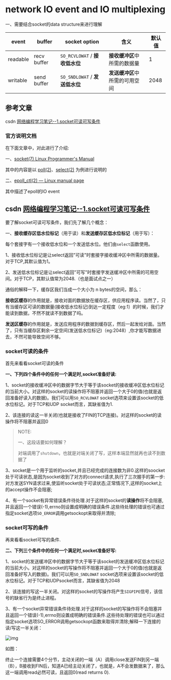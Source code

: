 # network IO event and IO multiplexing

一、需要结合socket的data structure来进行理解



| event    | buffer      | socket option                  | 含义                           | 默认值 |
| -------- | ----------- | ------------------------------ | ------------------------------ | ------ |
| readable | recv buffer | `SO_RCVLOWAT` / **接收低水位** | **接收缓冲区**中所需的数据量   | 1      |
| writable | send buffer | `SO_SNDLOWAT` / **发送低水位** | **发送缓冲区**中所需的可用空间 | 2048   |



## 参考文章

csdn [网络编程学习笔记--1.socket可读可写条件](https://blog.csdn.net/majianfei1023/article/details/45788591)



### 官方说明文档

在下面文章中，对此进行了介绍:

一、[socket(7) Linux Programmer's Manual](http://man7.org/linux/man-pages/man7/socket.7.html)  

其中的内容是以 [poll(2)](https://man7.org/linux/man-pages/man2/poll.2.html)、[select(2)](https://man7.org/linux/man-pages/man2/select.2.html) 为例进行说明的

二、[epoll_ctl(2) — Linux manual page](http://man7.org/linux/man-pages/man2/epoll_ctl.2.html)

其中描述了epoll的IO event

## csdn [网络编程学习笔记--1.socket可读可写条件](https://blog.csdn.net/majianfei1023/article/details/45788591)

要了解socket可读可写条件，我们先了解几个概念：

一、**接收缓存区低水位标记**（用于读）和**发送缓存区低水位标记**（用于写）：

每个套接字有一个接收低水位和一个发送低水位。他们由`select`函数使用。

1、接收低水位标记是让select返回"可读"时套接字接收缓冲区中所需的数据量。对于TCP,其默认值为1。

2、发送低水位标记是让select返回"可写"时套接字发送缓冲区中所需的可用空间。对于TCP，其默认值常为2048.（也是面试点之一）

通俗的解释一下，缓存区我们当成一个大小为 n bytes的空间，那么：

**接收区缓存**的作用就是，接收对面的数据放在缓存区，供应用程序读。当然了，只有当缓存区可读的数据量(接收低水位标记)到达一定程度（eg:1）的时候，我们才能读到数据，不然不就读不到数据了吗。

**发送区缓存**的作用就是，发送应用程序的数据到缓存区，然后一起发给对面。当然了，只有当缓存区剩余一定空间(发送低水位标记)（eg:2048）,你才能写数据进去，不然可能导致空间不够。

### socket可读的条件

首先来看看socket可读的条件

**一、下列四个条件中的任何一个满足时,socket准备好读:** 

1、socket的接收缓冲区中的数据字节大于等于该socket的接收缓冲区低水位标记的当前大小。对这样的socket的读操作将不阻塞并返回一个大于0的值(也就是返回准备好读入的数据)。我们可以用`SO_RCVLOWAT` socket选项来设置该socket的低水位标记。对于TCP和UDP socket而言，其缺省值为1.

2、该连接的读这一半关闭(也就是接收了FIN的TCP连接)。对这样的socket的读操作将不阻塞并返回0

> NOTE: 
>
> 一、这段话要如何理解？
>
> 对端调用了`shutdown`，也就是对端关闭了写，这样本端显然就再也读不到数据了

3、socket是一个用于监听的socket,并且已经完成的连接数为非0.这样的soocket处于可读状态,是因为socket收到了对方的connect请求,执行了三次握手的第一步:对方发送SYN请求过来,使监听socket处于可读状态;正常情况下,这样的socket上的accept操作不会阻塞;

4、有一个socket有异常错误条件待处理.对于这样的socket的**读操作**将不会阻塞,并且返回一个错误(-1),errno则设置成明确的错误条件.这些待处理的错误也可通过指定socket选项`SO_ERROR`调用getsockopt来取得并清除;

### socket可写的条件

再来看看socket可写的条件.

**二、下列三个条件中的任何一个满足时,socket准备好写:** 

1、socket的发送缓冲区中的数据字节大于等于该socket的发送缓冲区低水位标记的当前大小。对这样的socket的写操作将不阻塞并返回一个大于0的值(也就是返回准备好写入的数据)。我们可以用`SO_SNDLOWAT` socket选项来设置该socket的低水位标记。对于TCP和UDPsocket而言，其缺省值为2048

2、该连接的写这一半关闭。对这样的socket的写操作将产生`SIGPIPE`信号，该信号的缺省行为是终止进程。

3、有一个socket异常错误条件待处理.对于这样的socket的写操作将不会阻塞并且返回一个错误(-1),errno则设置成明确的错误条件.这些待处理的错误也可以通过指定socket选项SO_ERROR调用getsockopt函数来取得并清除;解释一下连接的读/写这一半关闭：

![img](https://img-blog.csdn.net/20150612205950083)

如图：

终止一个连接需要4个分节，主动关闭的一端（A）调用close发送FIN到另一端（B），B接收到FIN后，知道A已经主动关闭了，也就是，A不会发数据来了，那么这一端调用read必然可读，且返回0(read returns 0).
